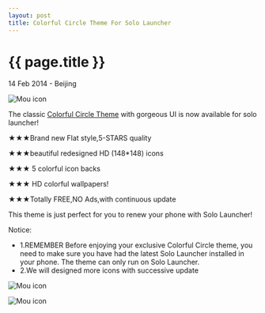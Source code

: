 ```yaml
---
layout: post
title: Colorful Circle Theme For Solo Launcher
---
```


{{ page.title }}
================

<p class="meta">14 Feb 2014 - Beijing</p>

![Mou icon](https://lh3.ggpht.com/50Ls-XCaAQ_3j_oscQqJQb2T6mFZIkmXw2VKYXPlUkF5z2Wq8K_2VJaJwaqRzZLIlA=w200-rw)

The classic [Colorful Circle Theme](https://play.google.com/store/apps/details?id=com.solo.theme.colorfulcircle&hl=en) with gorgeous UI is now available for solo launcher!

★★★Brand new Flat style,5-STARS quality

★★★beautiful redesigned HD (148*148) icons

★★★ 5 colorful icon backs 

★★★ HD colorful wallpapers!

★★★Totally FREE,NO Ads,with continuous update

This theme is just perfect for you to renew your phone with Solo Launcher!

Notice:
 - 1.REMEMBER Before enjoying your exclusive Colorful Circle theme, you need to make sure you have had the latest Solo Launcher installed in your phone. The theme can only run on Solo Launcher.
 - 2.We will designed more icons with successive update
  

 ![Mou icon](https://lh6.ggpht.com/CpOBrNAmlr8z-Rtomo6oMW2CkdkRpCSNkNjnaB9mgGfAG1EtomxWXynjtqLSjUMHvXdB=h900-rw)
 
 ![Mou icon](https://lh6.ggpht.com/1ZdrbnMpuRbVpBmHuPSz5y5UUDOoGkB7N1cqKkkIeto0ZqD39jH4p-glph5DviFl0F3X=h900-rw)

